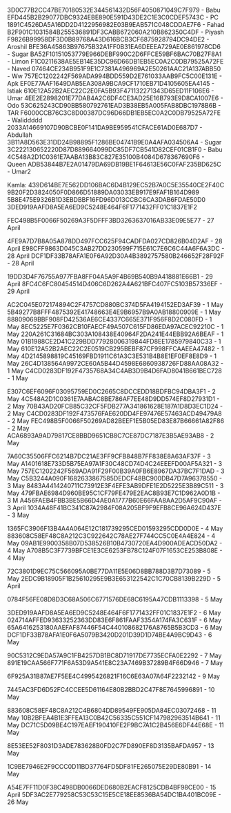 3D0C77B2CC47BE70180532E344561432D56F4050871049C7F979 - Babu
EFD445B2B29077DBC9324EBE890E591D43DE2C1E3C0CDEF5743C - PC
1891C4526DA5A16DD2D4122956982E03B9EAB571C048CDDAE7F6 - Fahad
B2F901C1031584B255536891DF3CABB672060A210B862350C4DF - Piyash
F9826B99958DF3D0B89768A43D616BCB3CF6875928794DC94DE2 - Aroshil
BFE36A45863B97675B32A1FF0B31EA6DEEEA729AE0E861978CD6 - Sugar
BA52F10151053779E966DEBF990C2D6FFCE59BF6BAC70B27F8A1  - Limon
F1C0211638AE5EB14E35DC96D66DB1EB5EC0A2C0DB79525A72FE - Naved
07464CE234B951F9E1C7381A496969A2E50261AAC21A137ABB50 - Ww
757EC1202242F569ADA994BDD559D2E761033AAB9FC5C00E131E - Apk
EF0E77AAF1649DAB5EA308A9BCA9CF1710EB71D4105605EA4145 - Istiak
610E12A52B2AEC22C2E0FA5B93F471132271343D65ED11F106E6 - Umar
4EE2E2898201E77DAB4A2C6DF4CE3AD25E16B793E9D8CA1007E6 - Odo
53C625243CD90BB580792761EAD3B38EB5A005FAB8DBC1978B6B - TAR
F6000CCB76C3C8D00387DC96D66DB1EB5EC0A2C0DB79525A72FE - Waliddddd
2033A14669107D90BCBE0F141DA9BE959541CFACE61AD0E687D7 - Abdullah 
3B11A8D563E31DD24B98895F1286BE04741B9E0A4AFA034506A4 - Sugar
3C222130652220D87D889664099DC85DF7CB541D82CEF01CB1F0 - Babu 
4C548A2D1C0361E7AABA13B83C827E35100B4084D678367690F6 - Queen
ADB53844B7E2A01479DA69DB19BE1F64613E56C0FAF235BD625C - Umar2

Kamla:
439D614BE7E562DD106BAC6D4B129EC52B7A0C5E35540CE2F40C
9B20F2D3824050F0D866D51889DA03033EB917E9FAF1B164D989
5B8E475E9326B1D3EBDBBF16FD96D013CCBC6CA3DAB6FDAE50D0
3DED919AAFD8A5EA6ED9C5248E464F6F1771432FF01C1837E1F2












FEC498B5F0066F50269A3F5DFFF3BD3263637016AB33E09E5E77 - 27 April


4FE9A7D7B8A05A878DD497FCC625F94CADFDA027CD826B04D2AF - 28 April
E98CFF9863D045C3AB27DD230599F715E61C7E6C6C44A6F6A3DC - 28 April
DCF1DF33B78AFA1E0F6A92D30A4B3892757580B246652F28F92F - 28 April

19DD3D4F76755A977FBA8FF04A5A9F4B69B540B9A418881E66B1 - 29 April
8FC4C6FC80454514D406C6D262A4A621BFC407FC5103B57336EF - 29 April

AC2C045E072174894C2F4757CD880BC374D5FA4194152ED3AF39 - 1 May
5B49277B8FFF4875392E41748663E4E9B6957B9A0AB18800909E - 1 May
88809069BBF908FD42536AE6CE4337C665E371F956F8D2C080FD - 1 May
8EC5225E7F0362CB10FAECF49A507C615FD86EDA97ACEC92210C - 1 May
220A261C31684BC303A108438E40964F2DA241E44EBB92A6BEAF - 1 May
01B1988CE2D41C229BDD77928006319844FD8EE1785979840C33 - 1 May
610E12A52B2AEC22C2E0519CB295BEBF87CF998FFCAAEEA47482 - 1 May
4D2145898819C45169FBD1911C61A3C3E531B4B8E1EF0EF8E8D9 - 1 May
26C4D138564A9972CE60A5B44D4598E6860938726FD88AA08A32 - 1 May
C4CD0283DF192F4735768A34C4AB3D9B4D6FAD8041B661BEC728 - 1 May


E307C6EF6096F03095759ED0C2665C8DCCEDD18BDFBC94DBA3F1 - 2 May
4C548A2D1C0361E7AABAC8BE786AF7EE48D9DD574EF8D27931D1 - 2 May
70B43AD20FCB85C32CF5FDB277A341861628E187A1D8D3EC1D24 - 2 May
C4CD0283DF192F473576FAE620DD4FE97476E57463ACD49479A8 - 2 May
FEC498B5F0066F50269AD82BEEF1E5B05ED83E87B66661A82F86 - 2 May
ACA6893A9AD79817CE8BBD9651CB8C7CE87DC7187E3B5AE93AB8 - 2 May


7A60C35506FFC6214B7DC21AE3FF9CFB848B7FF838E8A63AF37F - 3 May
A1401618E733D5B75EA97A1F30C48CD74D4C24EEEFD00AF5A321 - 3 May
757EC1202242F569ADA91F29F00B39A0FB6E8967DA37BC7F1DAD - 3 May
C5B3244A090F1682633867585DEDCF48BC900DB47D7A96378550 - 3 May
8483A4414240711C73912E3F4EFE3AB9DFE1E2D5225E3B89C511 - 3 May
479FBAE6984D960BE95C1CF79FE479E2EAC8B93E7C1D962A0D1B - 3 M
A456FAEB4FBB3BE5B66D4AE0A1777B60E66FAA8AA2D5AF9C90AF - 3 April
1034A48F41BC341C87A2984F08A205BF9F9EFB8CE96A624D437E - 3 May 

1365FC3906F13B4A4A064E12C181739295CED01593295CDD0D0E - 4 May
883608C58EF48C8A212C3C922642C78AE27F744CC5C0E4A4E824 - 4 May
09AB1E9900358B07D538526B10B4730720EA4D900ADEACD50DA2 - 4 May
A708B5C3F7739BFCE1E3CE6253FB78C124F07F1653CE253B808E - 4 May 


72C3801D9EC75C566095A0BE77DA11E5E06D8BB788D3B7D73089 - 5 May
2EDC9B18905F1B25610295E9B3E653122542C1C70CB8139B229D - 5 April


0784F56FE08D8D3C68A506C6771576DE68C6195A47CDB1113398 - 5 May


3DED919AAFD8A5EA6ED9C5248E464F6F1771432FF01C1837E1F2 - 6 May
024714AFFED93633252363DD83E6F861FAAF3354A174FA3C631F - 6 May
65A6416253180AAEFAF87446F54C440108682176A8765B5B3CD3 - 6 May
DCF1DF33B78AFA1E0F6A5079B3420D201D39D1D74BE4A9BC9D43 - 6 May


90C5312C9EDA57A9C1FB4257DB1BC8D71917DE7735ECFA0E2292 - 7 May
891E19CAA566F771F6A53D9A541E8C23A7469B37289B4F66D946 - 7 May


6F925A31B87AE7F5EE4C4995426821F16C6E63A07A64F2232142 - 9 May

7445AC3FD6D52FC4CCEE5D61164E80B2BBD2C47F8E7645996891 - 10 May

883608C58EF48C8A212C4B6804DD89549FE905DA84EC03072468 - 11 May
10B2BFEA4B1E3FFEA13C0B42C56335C551CF147982963514B641 - 11 May
DC71C5D09BE4C197EAEF190410FE2F9BC7A1C2B456E6DF44E68E - 11 May 


8E53EE52F8031D3ADE783628B0FD2C7FD890EF8D3135BAFDA957 - 13 May

1C9BE7946E2F9CCC0D11BD37764FD5DF81FE265075E29DE80B91 - 14 May

A54E7FF11D0F38C498DB0066DED680B2EACF8125CDB4BF98CE00 - 15 April
5DF3AC2E779258C53C53C15E5CE18EE8536BA54DC1BA401BC09E - 26 May
